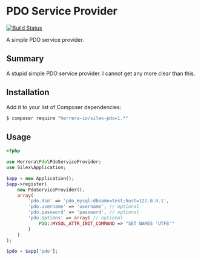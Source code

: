 PDO Service Provider
====================

[![Build Status]](https://travis-ci.org/herrera-io/php-silex-pdo)

A simple PDO service provider.

Summary
-------

A stupid simple PDO service provider. I cannot get any more clear than this.

Installation
------------

Add it to your list of Composer dependencies:

```sh
$ composer require "herrera-io/silex-pdo=1.*"
```

Usage
-----

```php
<?php

use Herrera\Pdo\PdoServiceProvider;
use Silex\Application;

$app = new Application();
$app->register(
    new PdoServiceProvider(),
    array(
        'pdo.dsn' => 'pdo_mysql:dbname=test;host=127.0.0.1',
        'pdo.username' => 'username', // optional
        'pdo.password' => 'password', // optional
        'pdo.options' => array( // optional
            PDO::MYSQL_ATTR_INIT_COMMAND => "SET NAMES 'UTF8'"
        )
    )
);

$pdo = $app['pdo'];
```

[Build Status]: https://travis-ci.org/herrera-io/php-silex-pdo.png?branch=master
